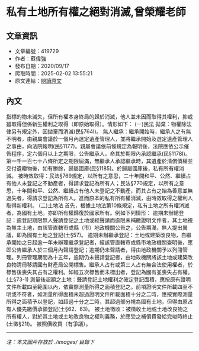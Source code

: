 # 私有土地所有權之絕對消滅,曾榮耀老師

## 文章資訊
- 文章編號：419729
- 作者：蘇偉強
- 發布日期：2020/09/17
- 爬取時間：2025-02-02 13:55:21
- 原文連結：[閱讀原文](https://real-estate.get.com.tw/Columns/detail.aspx?no=419729)

## 內文
指標的物未滅失，但所有權本身終局的歸於消滅，他人並未因而取得其權利，抑或雖取得但係新生權利之取得（即原始取得）。情形如下：
(一)民法
拋棄：物權除法律另有規定外，因拋棄而消滅(民§764I)。
無人繼承：繼承開始時，繼承人之有無不明者，由親屬會議於一個月內選定遺產管理人，並將繼承開始及選定遺產管理人之事由，向法院報明(民§1177)。親屬會議依前條規定為報明後，法院應依公示催告程序，定六個月以上之期限，公告繼承人，命其於期限內承認繼承(民§1178I)。第一千一百七十八條所定之期限屆滿，無繼承人承認繼承時，其遺產於清償債權並交付遺贈物後，如有賸餘，歸屬國庫(民§1185)。於歸屬國庫後，私有所有權消滅。
被時效取得：民法§769規定，以所有之意思，二十年間和平、公然、繼續占有他人未登記之不動產者，得請求登記為所有人；民法§770規定，以所有之意思，十年間和平、公然、繼續占有他人未登記之不動產，而其占有之始為善意並無過失者，得請求登記為所有人。進而原本的私有所有權消滅，由時效取得之權利人取得新權利。
(二)土地法
首先，根據土地法第10條規定，私有土地之所有權消滅者，為國有土地。亦即所有權歸復於國家所有。例如下列情形：
逾期未辦總登記：逾登記期限無人聲請登記之土地或經聲請而逾限未補繳證明文件者，其土地視為無主土地，由該管直轄市或縣（市）地政機關公告之，公告期滿，無人提出異議，即為國有土地之登記(土§57)。
逾期未辦繼承登記：土地或建築改良物，自繼承開始之日起逾一年未辦理繼承登記者，經該管直轄市或縣市地政機關查明後，應即公告繼承人於三個月內聲請登記；逾期仍未聲請者，得由地政機關予以列冊管理。列冊管理期間為十五年，逾期仍未聲請登記者，由地政機關將該土地或建築改良物清冊移請國有財產局公開標售。繼承人占有或第三人占有無合法使用權者，於標售後喪失其占有之權利。如經五次標售而未標出者，登記為國有並喪失占有權。(土§73-1)
測量後超額之土地：聲請登記土地權利之確定登記面積，應按原有證明文件所載四至範圍以內，依實際測量所得之面積登記之。前項證明文件所載四至不明或不符者，如測量所得面積未超過證明文件所載面積十分之二時，應按實際測量所得之面積予以登記，如超過十分之二時，其超過部分視為國有土地，但得由原占有人優先繳價承領登記(土§62、63)。
被土地徵收：被徵收土地或土地改良物之所有權人，對於其土地或土地改良物之權利義務，於應受之補償費發給完竣時終止(土徵§21I)。
被照價收買（有爭議）。

---
*注：本文圖片存放於 ./images/ 目錄下*
